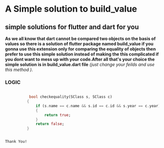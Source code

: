 # A Simple solution to build_value #


## simple solutions for flutter and dart for you ##
                                   
                                   
                                   
                                   
                                   
 **As we all know that dart cannot be compared two objects on the basis of values so there is a solution of flutter package named 
    build_value if you gonna use this extension only for comparing the equality of objects then prefer to use this simple  solution
    instead of making the this complicated if you dont want to mess up with your code.After all that's your choice
       the simple solution is in build_value.dart file** _(just change your feilds and use this method )_.
  
  
  
  
  ### LOGIC

  
  
```dart
  
           bool checkequality(SClass s, SClass c)
          {
              if (s.name == c.name && s.id == c.id && s.year == c.year)
              {
                  return true;
              }
              return false;
          }
```



                                                                                                            Thank You!
